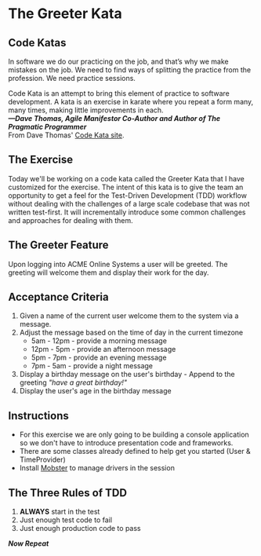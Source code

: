 # The Greeter Kata

## Code Katas
In software we do our practicing on the job, and that’s why we make mistakes on the job. We need to find ways of splitting the practice from the profession. We need practice sessions.


Code Kata is an attempt to bring this element of practice to software development. A kata is an exercise in karate where you repeat a form many, many times, making little improvements in each.   
**_&mdash;Dave Thomas, Agile Manifestor Co-Author and Author of The Pragmatic Programmer_**  
From Dave Thomas' [Code Kata site](http://codekata.com/).

## The Exercise
Today we'll be working on a code kata called the Greeter Kata that I have customized for the exercise. The intent of this kata is to give the team an opportunity to get a feel for the Test-Driven Development (TDD) workflow without dealing with the challenges of a large scale codebase that was not written test-first. It will incrementally introduce some common challenges and approaches for dealing with them. 

## The Greeter Feature
Upon logging into ACME Online Systems a user will be greeted. The greeting will welcome them and display their work for the day. 

## Acceptance Criteria
1. Given a name of the current user welcome them to the system via a message.
2. Adjust the message based on the time of day in the current timezone
   * 5am - 12pm - provide a morning message
   * 12pm - 5pm - provide an afternoon message
   * 5pm - 7pm - provide an evening message
   * 7pm - 5am - provide a night message
3. Display a birthday message on the user's birthday - Append to the greeting _"have a great birthday!"_
4. Display the user's age in the birthday message

## Instructions
* For this exercise we are only going to be building a console application so we don't have to introduce presentation code and frameworks.
* There are some classes already defined to help get you started (User & TimeProvider)
* Install [Mobster](http://mobster.cc/) to manage drivers in the session

## The Three Rules of TDD
1. **ALWAYS** start in the test 
1. Just enough test code to fail
1. Just enough production code to pass

_**Now Repeat**_
